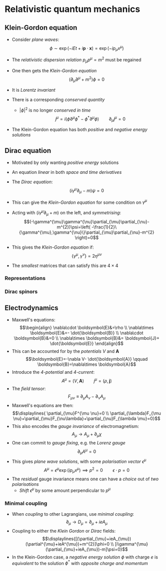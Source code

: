 
# Relativistic quantum mechanics

## Klein-Gordon equation
- Consider _plane waves_:
$$\phi \sim \exp(-iEt+i\boldsymbol{p}\cdot \boldsymbol{x})=\exp(-ip_{\mu}x^{\mu})$$
- The _relativistic dispersion relation_ $p_{\mu}p^{\mu}=m^{2}$ must be regained
- One then gets the _Klein-Gordon equation_
$$(\partial_{\mu}\partial^{\mu}+m^{2})\phi=0$$
- It is _Lorentz invariant_

- There is a corresponding _conserved quantity_
	- $|\phi|^{2}$ is no longer _conserved in time_
$$j^{\mu}=i(\phi\partial^{\mu}\phi^{*}-\phi^{*}\partial^{\mu}\phi) \qquad \partial_{\mu}j^{\mu}=0$$
- The Klein-Gordon equation has both _positive_ and _negative energy solutions_
## Dirac equation
- Motivated by only wanting _positive energy_ solutions

- An equation _linear_ in both _space and time derivatives_
- The _Dirac equation_:
$$(i\gamma^{\mu}\partial_{\mu}-m)\psi=0$$
- This can give the _Klein-Gordon equation_ for some condition on $\gamma^{\mu}$

- Acting with $(i\gamma^{\mu}\partial_{\mu}+m)$ on the left, and _symmetrising_:
$$(-\gamma^{\mu}\gamma^{\nu}\partial_{\mu}\partial_{\nu}-m^{2})\psi=\left( -\frac{1}{2}\{\gamma^{\mu},\gamma^{\nu}\}\partial_{\mu}\partial_{\nu}-m^{2} \right)=0$$
- This gives the _Klein-Gordon equation_ if:
$$\{\gamma^{\mu},\gamma^{\nu}\}=2\eta^{\mu \nu}$$
- The _smallest_ matrices that can satisfy this are $4 \times 4$

### Representations

### Dirac spinors

## Electrodynamics
- Maxwell's equations:
$$\begin{align}
\nabla\cdot \boldsymbol{E}&=\rho \\ \nabla\times \boldsymbol{E}&=- \dot{\boldsymbol{B}} \\ \nabla\cdot \boldsymbol{B}&=0 \\ \nabla\times \boldsymbol{B}&= \boldsymbol{J}+ \dot{\boldsymbol{E}}
\end{align}$$
- This can be accounted for by the _potentials_ $V$ and $\boldsymbol{A}$
$$\boldsymbol{E}=-\nabla V- \dot{\boldsymbol{A}} \qquad \boldsymbol{B}=\nabla\times \boldsymbol{A}$$
- Introduce the _4-potential_ and _4-current_:
$$A^{\mu}=(V,\boldsymbol{A}) \qquad j^{\mu}=(\rho,\boldsymbol{j})$$
- The _field tensor_:
$$F_{\mu \nu}\equiv\partial_{\mu}A_{\nu}-\partial_{\nu}A_{\mu}$$
- Maxwell's equations are then:
$$\displaylines{ \partial_{\mu}F^{\mu \nu}=0 \\ \partial_{\lambda}F_{\mu \nu}+\partial_{\mu}F_{\nu\lambda}+\partial_{\nu}F_{\lambda \mu}=0}$$
- This also encodes the _gauge invariance_ of electromagnetism:
$$A_{\mu}\to A_{\mu}+\partial_{\mu}\chi$$
- One can commit to _gauge fixing_, e.g. the _Lorenz gauge_
$$\partial_{\mu}A^{\mu}=0$$
- This gives _plane wave solutions_, with some _polarisation vector_ $\epsilon^{\mu}$
$$A^{\mu}=\epsilon^{\mu}\exp(ip_{\mu}x^{\mu}) \implies p^{2}=0 \qquad \epsilon \cdot p=0$$
- The _residual_ gauge invariance means one can have a _choice_ out of _two polarisations_
	- _Shift_ $\epsilon^{\mu}$ by some amount perpendicular to $p^{\mu}$

### Minimal coupling
- When _coupling_ to other Lagrangians, use _minimal coupling_:
$$\partial_{\mu}\to D_{\mu}=\partial_{\mu}+ieA_{\mu}$$
- Coupling to either the _Klein Gordon_ or _Dirac_ fields:
$$\displaylines{[(\partial_{\mu}+ieA_{\mu})(\partial^{\mu}+ieA^{\mu})+m^{2}]\phi=0 \\ [i\gamma^{\mu}(\partial_{\mu}+ieA_{\mu})-m]\psi=0}$$
- In the Klein-Gordon case, a _negative energy solution_ $\phi$ with charge $e$ is _equivalent_ to the solution $\phi^{*}$ with _opposite charge and momentum_

